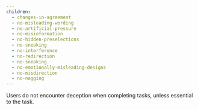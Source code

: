```yaml
---
children:
  - changes-in-agreement
  - no-misleading-wording
  - no-artificial-pressure
  - no-misinformation
  - no-hidden-preselections
  - no-sneaking
  - no-interference
  - no-redirection
  - no-sneaking
  - no-emotionally-misleading-designs
  - no-misdirection
  - no-nagging
---
```


Users do not encounter deception when completing tasks, unless essential to the task.
